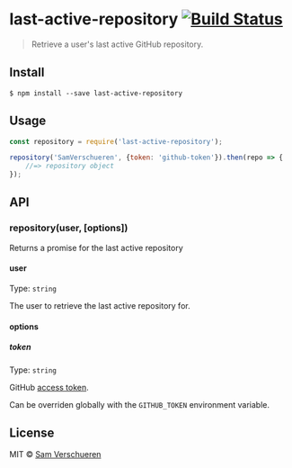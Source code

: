 # last-active-repository [![Build Status](https://travis-ci.org/SamVerschueren/last-active-repository.svg?branch=master)](https://travis-ci.org/SamVerschueren/last-active-repository)

> Retrieve a user's last active GitHub repository.


## Install

```
$ npm install --save last-active-repository
```


## Usage

```js
const repository = require('last-active-repository');

repository('SamVerschueren', {token: 'github-token'}).then(repo => {
	//=> repository object
});
```


## API

### repository(user, [options])

Returns a promise for the last active repository

#### user

Type: `string`

The user to retrieve the last active repository for.

#### options

##### token

Type: `string`

GitHub [access token](https://github.com/settings/tokens/new).

Can be overriden globally with the `GITHUB_TOKEN` environment variable.


## License

MIT © [Sam Verschueren](http://github.com/SamVerschueren)
